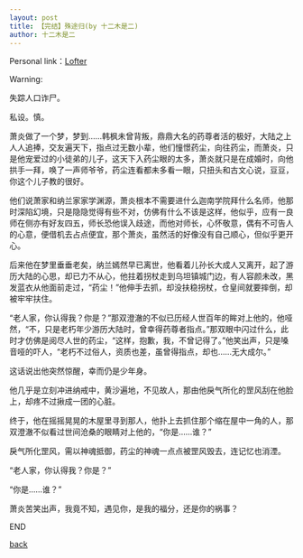 ```yaml
---
layout: post
title: 【完结】殊途归(by 十二木是二)
author: 十二木是二
---
```


Personal link：[Lofter](http://mushier.lofter.com/)

Warning:



失踪人口诈尸。

私设。慎。

萧炎做了一个梦，梦到……韩枫未曾背叛，鼎鼎大名的药尊者活的极好，大陆之上人人追捧，交友遍天下，指点过无数小辈，他们憧憬药尘，向往药尘，而萧炎，只是他宠爱过的小徒弟的儿子，这天下入药尘眼的太多，萧炎就只是在成婚时，向他拱手一拜，唤了一声师爷爷，药尘连看都未多看一眼，只扭头和古文心说，豆豆，你这个儿子教的很好。

他们说萧家和纳兰家家学渊源，萧炎根本不需要进什么迦南学院拜什么名师，他那时深陷幻境，只是隐隐觉得有些不对，仿佛有什么不该是这样，他似乎，应有一良师在侧亦有好友四五，师长恐他误入歧途，而他对师长，心怀敬意，偶有不可告人的心意，便借机去占点便宜，那个萧炎，虽然活的好像没有自己顺心，但似乎更开心。

后来他在梦里垂垂老矣，纳兰嫣然早已离世，他看着儿孙长大成人又离开，起了游历大陆的心思，却已力不从心，他拄着拐杖走到乌坦镇城门边，有人容颜未改，黑发蓝衣从他面前走过，“药尘！”他伸手去抓，却没扶稳拐杖，仓皇间就要摔倒，却被牢牢扶住。

“老人家，你认得我？你是？”那双澄澈的不似已历经人世百年的眸对上他的，他哑然，“不，只是老朽年少游历大陆时，曾幸得药尊者指点。”那双眼中闪过什么，此时才仿佛是阅尽人世的药尘，“这样，抱歉，我，不曾记得了。”他笑出声，只是嗓音哑的吓人，“老朽不过俗人，资质也差，虽曾得指点，却也……无大成尔。”

这话说出他突然惊醒，幸而仍是少年身。

他几乎是立刻冲进纳戒中，黄沙遍地，不见故人，那由他戾气所化的罡风刮在他脸上，却疼不过揪成一团的心脏。

终于，他在摇摇晃晃的木屋里寻到那人，他扑上去抓住那个缩在屋中一角的人，那双澄澈不似看过世间沧桑的眼睛对上他的，“你是……谁？”

戾气所化罡风，需以神魂抵御，药尘的神魂一点点被罡风毁去，连记忆也消湮。

“老人家，你认得我？你是？”

“你是……谁？”

萧炎苦笑出声，我竟不知，遇见你，是我的福分，还是你的祸事？

END

[back](https://allforyanchen.github.io/)
